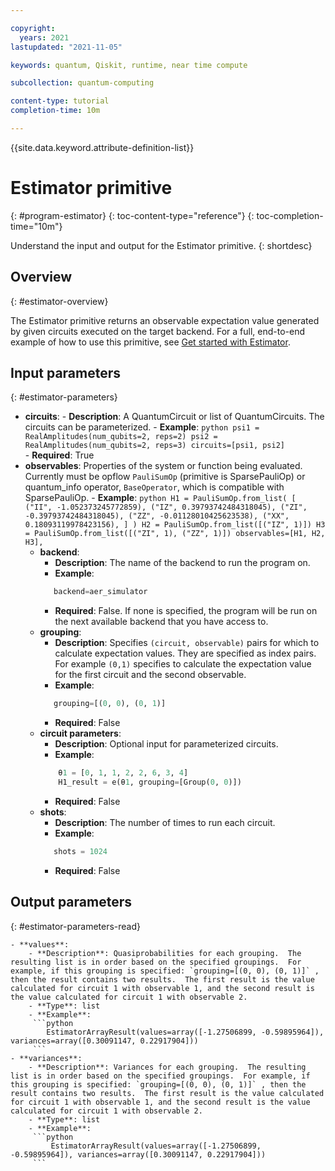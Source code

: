 ```yaml
---

copyright:
  years: 2021
lastupdated: "2021-11-05"

keywords: quantum, Qiskit, runtime, near time compute

subcollection: quantum-computing

content-type: tutorial
completion-time: 10m

---
```


{{site.data.keyword.attribute-definition-list}}

# Estimator primitive
{: #program-estimator}
{: toc-content-type="reference"}
{: toc-completion-time="10m"}

Understand the input and output for the Estimator primitive.
{: shortdesc}

## Overview
{: #estimator-overview}

The Estimator primitive returns an observable expectation value generated by given circuits executed on the target backend.  For a full, end-to-end example of how to use this primitive, see [Get started with Estimator](/docs/quantum-computing?topic=quantum-computing-example-estimator).

## Input parameters
{: #estimator-parameters}

- **circuits**:
       - **Description**: A QuantumCircuit or list of QuantumCircuits. The circuits can be parameterized.
        - **Example**:
         ```python
            psi1 = RealAmplitudes(num_qubits=2, reps=2)
            psi2 = RealAmplitudes(num_qubits=2, reps=3)
            circuits=[psi1, psi2]          
         ```
        - **Required**: True
- **observables**: Properties of the system or function being evaluated.  Currently must be opflow `PauliSumOp` (primitive is SparsePauliOp) or quantum_info operator, `BaseOperator`, which is compatible with SparsePauliOp.
        - **Example**:
         ```python
             H1 = PauliSumOp.from_list(
             [
              ("II", -1.052373245772859),
              ("IZ", 0.39793742484318045),
              ("ZI", -0.39793742484318045),
              ("ZZ", -0.01128010425623538),
              ("XX", 0.18093119978423156),
              ]
              )
             H2 = PauliSumOp.from_list([("IZ", 1)])
             H3 = PauliSumOp.from_list([("ZI", 1), ("ZZ", 1)])
             observables=[H1, H2, H3],
         ```
    - **backend**:
        - **Description**: The name of the backend to run the program on.
        - **Example**:
         ```python
            backend=aer_simulator
         ```
        - **Required**: False.  If none is specified, the program will be run on the next available backend that you have access to.
    - **grouping**:
        - **Description**: Specifies `(circuit, observable)` pairs for which to calculate expectation values. They are specified as index pairs.  For example `(0,1)` specifies to calculate the expectation value for the first circuit and the second observable.
        - **Example**:
         ```python
            grouping=[(0, 0), (0, 1)]
         ```
        - **Required**: False
    - **circuit parameters**:
        - **Description**: Optional input for parameterized circuits.
        - **Example**:
         ```python
             θ1 = [0, 1, 1, 2, 2, 6, 3, 4]
             H1_result = e(θ1, grouping=[Group(0, 0)])
         ```
        - **Required**: False
    - **shots**:
        - **Description**: The number of times to run each circuit.
        - **Example**:
         ```python
            shots = 1024
         ```
        - **Required**: False


## Output parameters
{: #estimator-parameters-read}

    - **values**:  
        - **Description**: Quasiprobabilities for each grouping.  The resulting list is in order based on the specified groupings.  For example, if this grouping is specified: `grouping=[(0, 0), (0, 1)]` , then the result contains two results.  The first result is the value calculated for circuit 1 with observable 1, and the second result is the value calculated for circuit 1 with observable 2.
        - **Type**: list
        - **Example**:
         ```python
            EstimatorArrayResult(values=array([-1.27506899, -0.59895964]), variances=array([0.30091147, 0.22917904]))
         ```
    - **variances**:  
        - **Description**: Variances for each grouping.  The resulting list is in order based on the specified groupings.  For example, if this grouping is specified: `grouping=[(0, 0), (0, 1)]` , then the result contains two results.  The first result is the value calculated for circuit 1 with observable 1, and the second result is the value calculated for circuit 1 with observable 2.
        - **Type**: list
        - **Example**:
         ```python
             EstimatorArrayResult(values=array([-1.27506899, -0.59895964]), variances=array([0.30091147, 0.22917904]))
         ```
